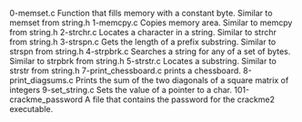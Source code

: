 0-memset.c
Function that fills memory with a constant byte. Similar to memset from string.h
1-memcpy.c
Copies memory area. Similar to memcpy from string.h
2-strchr.c
Locates a character in a string. Similar to strchr from string.h
3-strspn.c
Gets the length of a prefix substring. Similar to strspn from string.h
4-strpbrk.c
Searches a string for any of a set of bytes. Similar to strpbrk from string.h
5-strstr.c
Locates a substring. Similar to strstr from string.h
7-print_chessboard.c
prints a chessboard.
8-print_diagsums.c
Prints the sum of the two diagonals of a square matrix of integers
9-set_string.c
Sets the value of a pointer to a char.
101-crackme_password
A file that contains the password for the crackme2 executable.
